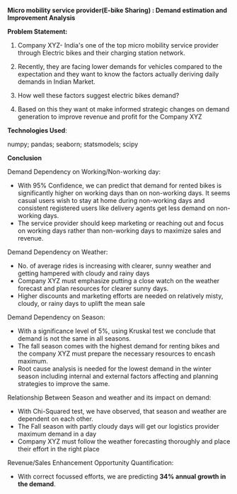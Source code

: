 **Micro mobility service provider(E-bike Sharing) : Demand estimation and Improvement Analysis**

**Problem Statement:**
1) Company XYZ- India's one of the top micro mobility service provider through Electric bikes and their charging station network.

2) Recently, they are facing lower demands for vehicles compared to the expectation and they want to know the factors actually deriving daily demands in Indian Market.

3) How well these factors suggest electric bikes demand?

4) Based on this they want ot make informed strategic changes on demand generation to improve revenue and profit for the Company XYZ


**Technologies Used**:

numpy; 
pandas;
seaborn; 
statsmodels; 
scipy 


**Conclusion**

Demand Dependency on Working/Non-working day:

*   With 95% Confidence, we can predict that demand for rented bikes is significantly higher on working days than on non-working days. It seems casual users wish to stay at home during non-working days and consistent registered users like delivery agents get less demand on non-working days.
*   The service provider should keep marketing or reaching out and focus on working days rather than non-working days to maximize sales and revenue.

Demand Dependency on Weather:

*   No. of average rides is increasing with clearer, sunny weather and getting hampered with cloudy and rainy days
*   Company XYZ must emphasize putting a close watch on the weather forecast and plan resources for clearer sunny days.
*   Higher discounts and marketing efforts are needed on relatively misty, cloudy, or rainy days to uplift the mean sale

Demand Dependency on Season:

*   With a significance level of 5%, using Kruskal test we conclude that demand is not the same in all seasons.
*   The fall season comes with the highest demand for renting bikes and the company XYZ must prepare the necessary resources to encash maximum.
*   Root cause analysis is needed for the lowest demand in the winter season including internal and external factors affecting and planning strategies to improve the same.

Relationship Between Season and weather and its impact on demand:

*   With Chi-Squared test, we have observed, that season and weather are dependent on each other.
*   The Fall season with partly cloudy days will get our logistics provider maximum demand in a day
*   Company XYZ must follow the weather forecasting thoroughly and place their effort in the right place

Revenue/Sales Enhancement Opportunity Quantification:

*   With correct focussed efforts, we are predicting **34% annual growth in the demand**.
